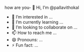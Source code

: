how are you- 👋 Hi, I’m @pallavithokal
- 👀 I’m interested in ...
- 🌱 I’m currently learning ...
- 💞️ I’m looking to collaborate on ...
- 📫 How to reach me ...
- 😄 Pronouns: ...
- ⚡ Fun fact: ...

<!---
pallavithokal/pallavithokal is a ✨ special ✨ repository because its `README.md` (this file) appears on your GitHub profile.
You can click the Preview link to take a look at your changes.
--->
